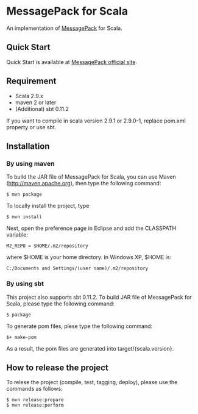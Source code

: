 # MessagePack for Scala

An implementation of [MessagePack](http://msgpack.org/) for Scala.

## Quick Start

Quick Start is available at [MessagePack official site](http://wiki.msgpack.org/display/MSGPACK/QuickStart+for+Scala).

## Requirement

* Scala 2.9.x
* maven 2 or later
* (Additional) sbt 0.11.2

If you want to compile in scala version 2.9.1 or 2.9.0-1, replace pom.xml property or use sbt.

## Installation

### By using maven

To build the JAR file of MessagePack for Scala, you can use Maven (http://maven.apache.org), then type the following command:

    $ mvn package

To locally install the project, type

    $ mvn install

Next, open the preference page in Eclipse and add the CLASSPATH variable:

    M2_REPO = $HOME/.m2/repository

where $HOME is your home directory. In Windows XP, $HOME is:

    C:/Documents and Settings/(user name)/.m2/repository

### By using sbt

This project also supports sbt 0.11.2.
To build JAR file of MessagePack for Scala, please type the following command:

    $ package

To generate pom files, plese type the following command:

    $+ make-pom

As a result, the pom files are generated into target/{scala.version}.

## How to release the project

To relese the project (compile, test, tagging, deploy), please use the commands as follows:

    $ mvn release:prepare
    $ mvn release:perform


